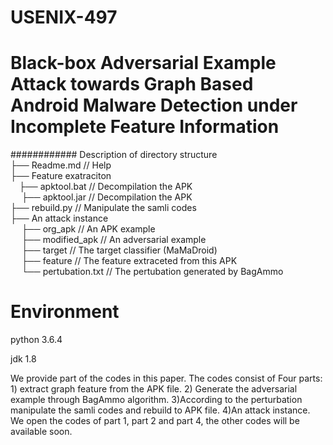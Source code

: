 # USENIX-497

# Black-box Adversarial Example Attack towards Graph Based Android Malware Detection under Incomplete Feature Information

############ Description of directory structure  
├── Readme.md                                   // Help   
├── Feature exatraciton  
&emsp;├── apktool.bat                  // Decompilation the APK    
 &emsp;    ├── apktool.jar                  // Decompilation the APK   
├── rebuild.py                  //  Manipulate the samli codes    
├── An attack instance   
&emsp;     ├── org_apk                 //  An APK example    
&emsp;     ├── modified_apk                 //  An adversarial example    
&emsp;    ├── target                 //  The target classifier (MaMaDroid)  
 &emsp;    ├── feature                 //  The feature extraceted from this APK  
&emsp;     └── pertubation.txt             //  The pertubation generated by BagAmmo   



# Environment
python 3.6.4

jdk 1.8

We provide part of the codes in this paper. The codes consist of Four parts: 1) extract graph feature from the APK file. 2) Generate the adversarial example through BagAmmo algorithm. 3)According to the perturbation manipulate the samli codes and rebuild to APK file. 4)An attack instance. We open the codes of part 1, part 2 and  part 4, the other codes will be available soon.
